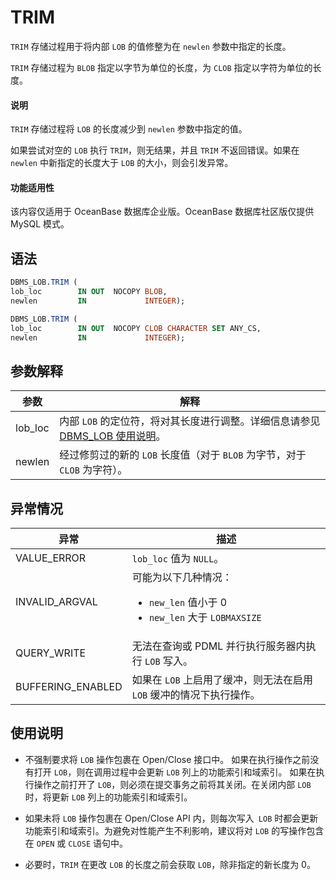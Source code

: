 TRIM 
=========================

`TRIM` 存储过程用于将内部 `LOB` 的值修整为在 `newlen` 参数中指定的长度。

`TRIM` 存储过程为 `BLOB` 指定以字节为单位的长度，为 `CLOB` 指定以字符为单位的长度。

  <main id="notice" type='explain'>
    <h4>说明</h4>
    <p><code>TRIM</code> 存储过程将 <code>LOB</code> 的长度减少到 <code>newlen</code> 参数中指定的值。</p>
  </main>

如果尝试对空的 `LOB` 执行 `TRIM`，则无结果，并且 `TRIM` 不返回错误。如果在 `newlen` 中新指定的长度大于 `LOB` 的大小，则会引发异常。


  <main id="notice" >
    <h4>功能适用性</h4>
    <p>该内容仅适用于 OceanBase 数据库企业版。OceanBase 数据库社区版仅提供 MySQL 模式。</p>
  </main>


语法 
-----------

```sql
DBMS_LOB.TRIM (
lob_loc        IN OUT  NOCOPY BLOB,
newlen         IN             INTEGER);

DBMS_LOB.TRIM (
lob_loc        IN OUT  NOCOPY CLOB CHARACTER SET ANY_CS,
newlen         IN             INTEGER);
```



参数解释 
-------------



| **参数**  |                                        **解释**                                         |
|---------|---------------------------------------------------------------------------------------|
| lob_loc | 内部 `LOB` 的定位符，将对其长度进行调整。详细信息请参见 [DBMS_LOB 使用说明](../9300.dbms-lob-oracle/100.dbms-lob-overview-oracle.md)。 |
| newlen  | 经过修剪过的新的 `LOB` 长度值（对于 `BLOB` 为字节，对于 `CLOB` 为字符）。                                      |



异常情况 
-------------



|      **异常**       |                                                                              **描述**                                                                              |
|-------------------|------------------------------------------------------------------------------------------------------------------------------------------------------------------|
| VALUE_ERROR       | `lob_loc` 值为 `NULL`。                                                                                                                                             |
| INVALID_ARGVAL    | 可能为以下几种情况： <ul><li> `new_len` 值小于 0   </li><li> `new_len` 大于 `LOBMAXSIZE` </li></ul>   |
| QUERY_WRITE       | 无法在查询或 PDML 并行执行服务器内执行 `LOB` 写入。                                                                                                                                 |
| BUFFERING_ENABLED | 如果在 `LOB` 上启用了缓冲，则无法在启用 `LOB` 缓冲的情况下执行操作。                                                                                                                        |



使用说明 
-------------

* 不强制要求将 `LOB` 操作包裹在 Open/Close 接口中。 如果在执行操作之前没有打开 `LOB`，则在调用过程中会更新 `LOB` 列上的功能索引和域索引。 如果在执行操作之前打开了 `LOB`，则必须在提交事务之前将其关闭。在关闭内部 `LOB` 时，将更新 `LOB` 列上的功能索引和域索引。

  

* 如果未将 `LOB` 操作包裹在 Open/Close API 内，则每次写入` LOB` 时都会更新功能索引和域索引。为避免对性能产生不利影响，建议将对 `LOB` 的写操作包含在 `OPEN` 或 `CLOSE` 语句中。

  

* 必要时，`TRIM` 在更改 `LOB` 的长度之前会获取 `LOB`，除非指定的新长度为 0。

  



